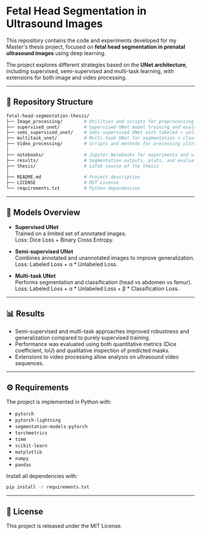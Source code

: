 # Fetal Head Segmentation in Ultrasound Images

This repository contains the code and experiments developed for my Master's thesis project, focused on **fetal head segmentation in prenatal ultrasound images** using deep learning.

The project explores different strategies based on the **UNet architecture**, including supervised, semi-supervised and multi-task learning, with extensions for both image and video processing.

---

## 📂 Repository Structure

```bash
fetal-head-segmentation-thesis/
├── Image_processing/        # Utilities and scripts for preprocessing and handling images
├── supervised_unet/         # Supervised UNet model training and evaluation
├── semi_supervised_unet/    # Semi-supervised UNet with labeled + unlabeled data
├── multitask_unet/          # Multi-task UNet for segmentation + classification
├── Video_processing/        # Scripts and methods for processing ultrasound videos
│
├── notebooks/               # Jupyter Notebooks for experiments and visualization
├── results/                 # Segmentation outputs, plots, and evaluation metrics
├── thesis/                  # LaTeX source of the thesis
│
├── README.md                # Project description
├── LICENSE                  # MIT License
└── requirements.txt         # Python dependencies
```

---

## 🧪 Models Overview

- **Supervised UNet**  
  Trained on a limited set of annotated images.  
  Loss: Dice Loss + Binary Cross Entropy.  

- **Semi-supervised UNet**  
  Combines annotated and unannotated images to improve generalization.  
  Loss: Labeled Loss + α * Unlabeled Loss.  

- **Multi-task UNet**  
  Performs segmentation and classification (head vs abdomen vs femur).  
  Loss: Labeled Loss + α * Unlabeled Loss + β * Classification Loss.  

---

## 📊 Results

- Semi-supervised and multi-task approaches improved robustness and generalization compared to purely supervised training.  
- Performance was evaluated using both quantitative metrics (Dice coefficient, IoU) and qualitative inspection of predicted masks.  
- Extensions to video processing allow analysis on ultrasound video sequences.  

---

## ⚙️ Requirements

The project is implemented in Python with:
- `pytorch`
- `pytorch-lightning`
- `segmentation-models-pytorch`
- `torchmetrics`
- `timm`
- `scikit-learn`
- `matplotlib`
- `numpy`
- `pandas`

Install all dependencies with:
```bash
pip install -r requirements.txt
```

---

## 📜 License

This project is released under the MIT License.

